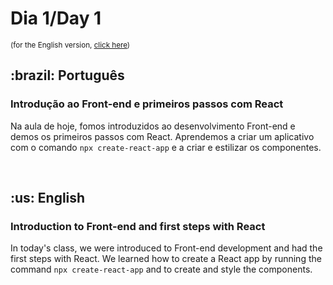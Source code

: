 # Dia 1/Day 1

<small>(for the English version, <a href="#en">click here</a>)</small>

<h2>:brazil: Português</h2>
<h3>Introdução ao Front-end e primeiros passos com React</h3>
<p>Na aula de hoje, fomos introduzidos ao desenvolvimento Front-end e demos os primeiros passos com React. Aprendemos a criar um aplicativo com o comando <code>npx create-react-app</code> e a criar e estilizar os componentes.</p>
<br>

<h2 id="en">:us: English</h2>
<h3>Introduction to Front-end and first steps with React</h3>
<p>In today's class, we were introduced to Front-end development and had the first steps with React. We learned how to create a React app by running the command <code>npx create-react-app</code> and to create and style the components.</p>
